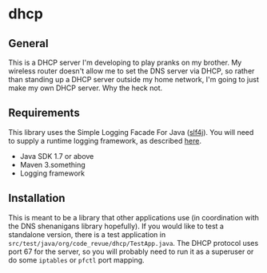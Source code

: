 # dhcp

## General

This is a DHCP server I'm developing to play pranks on my brother. My wireless router doesn't allow me to set the DNS server via DHCP, so rather than standing up a DHCP server outside my home network, I'm going to just make my own DHCP server. Why the heck not.

## Requirements

This library uses the Simple Logging Facade For Java ([slf4j](http://www.slf4j.org/)). You will need to supply a runtime logging framework, as described [here](http://www.slf4j.org/manual.html).

* Java SDK 1.7 or above
* Maven 3.something
* Logging framework
 
## Installation

This is meant to be a library that other applications use (in coordination with the DNS shenanigans library hopefully). If you would like to test a standalone version, there is a test application in `src/test/java/org/code_revue/dhcp/TestApp.java`. The DHCP protocol uses port 67 for the server, so you will probably need to run it as a superuser or do some `iptables` or `pfctl` port mapping.
